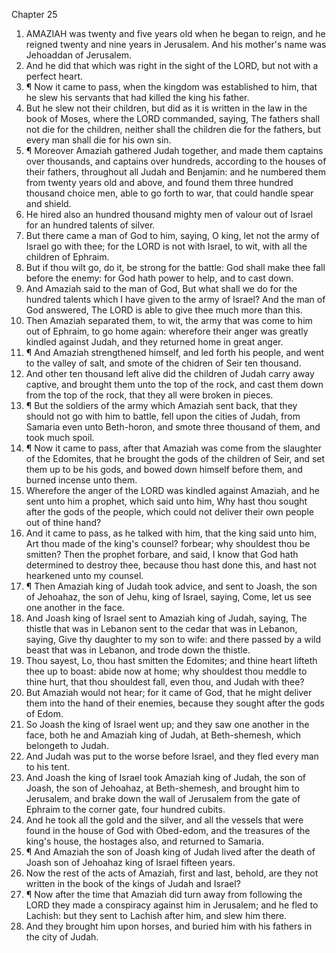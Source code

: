 

Chapter 25

1. AMAZIAH was twenty and five years old when he began to reign, and he reigned twenty and nine years in Jerusalem.  And his mother's name was Jehoaddan of Jerusalem.
2. And he did that which was right in the sight of the LORD, but not with a perfect heart.
3. ¶ Now it came to pass, when the kingdom was established to him, that he slew his servants that had killed the king his father.
4. But he slew not their children, but did as it is written in the law in the book of Moses, where the LORD commanded, saying, The fathers shall not die for the children, neither shall the children die for the fathers, but every man shall die for his own sin.
5. ¶ Moreover Amaziah gathered Judah together, and made them captains over thousands, and captains over hundreds, according to the houses of their fathers, throughout all Judah and Benjamin: and he numbered them from twenty years old and above, and found them three hundred thousand choice men, able to go forth to war, that could handle spear and shield.
6. He hired also an hundred thousand mighty men of valour out of Israel for an hundred talents of silver.
7. But there came a man of God to him, saying, O king, let not the army of Israel go with thee; for the LORD is not with Israel, to wit, with all the children of Ephraim.
8. But if thou wilt go, do it, be strong for the battle: God shall make thee fall before the enemy: for God hath power to help, and to cast down.
9. And Amaziah said to the man of God, But what shall we do for the hundred talents which I have given to the army of Israel?  And the man of God answered, The LORD is able to give thee much more than this.
10. Then Amaziah separated them, to wit, the army that was come to him out of Ephraim, to go home again: wherefore their anger was greatly kindled against Judah, and they returned home in great anger.
11. ¶ And Amaziah strengthened himself, and led forth his people, and went to the valley of salt, and smote of the chidren of Seir ten thousand.
12. And other ten thousand left alive did the children of Judah carry away captive, and brought them unto the top of the rock, and cast them down from the top of the rock, that they all were broken in pieces.
13. ¶ But the soldiers of the army which Amaziah sent back, that they should not go with him to battle, fell upon the cities of Judah, from Samaria even unto Beth-horon, and smote three thousand of them, and took much spoil.
14. ¶ Now it came to pass, after that Amaziah was come from the slaughter of the Edomites, that he brought the gods of the children of Seir, and set them up to be his gods, and bowed down himself before them, and burned incense unto them.
15. Wherefore the anger of the LORD was kindled against Amaziah, and he sent unto him a prophet, which said unto him, Why hast thou sought after the gods of the people, which could not deliver their own people out of thine hand?
16. And it came to pass, as he talked with him, that the king said unto him, Art thou made of the king's counsel?  forbear; why shouldest thou be smitten?  Then the prophet forbare, and said, I know that God hath determined to destroy thee, because thou hast done this, and hast not hearkened unto my counsel.
17. ¶ Then Amaziah king of Judah took advice, and sent to Joash, the son of Jehoahaz, the son of Jehu, king of Israel, saying, Come, let us see one another in the face.
18. And Joash king of Israel sent to Amaziah king of Judah, saying, The thistle that was in Lebanon sent to the cedar that was in Lebanon, saying, Give thy daughter to my son to wife: and there passed by a wild beast that was in Lebanon, and trode down the thistle.
19. Thou sayest, Lo, thou hast smitten the Edomites; and thine heart lifteth thee up to boast: abide now at home; why shouldest thou meddle to thine hurt, that thou shouldest fall, even thou, and Judah with thee?
20. But Amaziah would not hear; for it came of God, that he might deliver them into the hand of their enemies, because they sought after the gods of Edom.
21. So Joash the king of Israel went up; and they saw one another in the face, both he and Amaziah king of Judah, at Beth-shemesh, which belongeth to Judah.
22. And Judah was put to the worse before Israel, and they fled every man to his tent.
23. And Joash the king of Israel took Amaziah king of Judah, the son of Joash, the son of Jehoahaz, at Beth-shemesh, and brought him to Jerusalem, and brake down the wall of Jerusalem from the gate of Ephraim to the corner gate, four hundred cubits.
24. And he took all the gold and the silver, and all the vessels that were found in the house of God with Obed-edom, and the treasures of the king's house, the hostages also, and returned to Samaria.
25. ¶ And Amaziah the son of Joash king of Judah lived after the death of Joash son of Jehoahaz king of Israel fifteen years.
26. Now the rest of the acts of Amaziah, first and last, behold, are they not written in the book of the kings of Judah and Israel?
27. ¶ Now after the time that Amaziah did turn away from following the LORD they made a conspiracy against him in Jerusalem; and he fled to Lachish: but they sent to Lachish after him, and slew him there.
28. And they brought him upon horses, and buried him with his fathers in the city of Judah.
